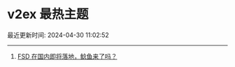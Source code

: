# v2ex 最热主题

最近更新时间: 2024-04-30 11:02:52

--- 
1. [FSD 在国内即将落地，鲶鱼来了吗？](https://www.v2ex.com/t/1036923) 
